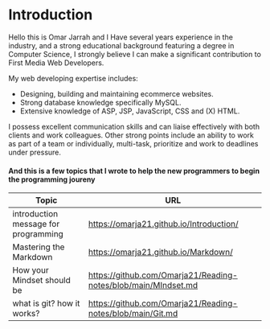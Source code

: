 # Introduction
Hello this is Omar Jarrah and I Have  several years experience in the industry, and a strong educational background featuring a degree in Computer Science, I strongly believe I can make a significant contribution to First Media Web Developers.

My web developing expertise includes:

 * Designing, building and maintaining ecommerce websites.
 * Strong database knowledge specifically MySQL.
 * Extensive knowledge of ASP, JSP, JavaScript, CSS and (X) HTML.

I possess excellent communication skills and can liaise effectively with both clients and work colleagues. Other strong points include an ability to work as part of a team or individually, multi-task, prioritize and work to deadlines under pressure.

#### And this is a few topics that I wrote to help the new programmers to begin the programming joureny 

Topic | URL
-----| -----
introduction message for programming | https://omarja21.github.io/Introduction/
Mastering the Markdown | https://omarja21.github.io/Markdown/
How your Mindset should be | https://github.com/Omarja21/Reading-notes/blob/main/MIndset.md
what is git? how it works? | https://github.com/Omarja21/Reading-notes/blob/main/Git.md

 
